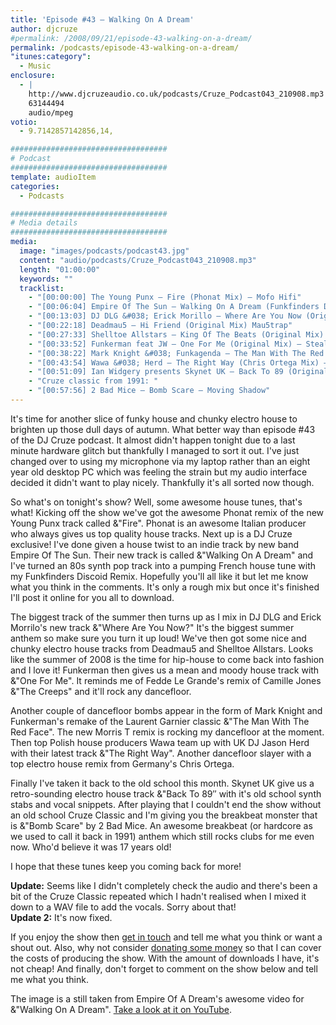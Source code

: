 ```yaml
---
title: 'Episode #43 – Walking On A Dream'
author: djcruze
#permalink: /2008/09/21/episode-43-walking-on-a-dream/
permalink: /podcasts/episode-43-walking-on-a-dream/
"itunes:category":
  - Music
enclosure:
  - |
    http://www.djcruzeaudio.co.uk/podcasts/Cruze_Podcast043_210908.mp3
    63144494
    audio/mpeg
votio:
  - 9.7142857142856,14,

###################################
# Podcast
###################################
template: audioItem
categories:
  - Podcasts

###################################
# Media details
###################################
media:
  image: "images/podcasts/podcast43.jpg"
  content: "audio/podcasts/Cruze_Podcast043_210908.mp3"
  length: "01:00:00"
  keywords: ""
  tracklist:
    - "[00:00:00] The Young Punx – Fire (Phonat Mix) – Mofo Hifi"
    - "[00:06:04] Empire Of The Sun – Walking On A Dream (Funkfinders Discoid Remix) – CDR"
    - "[00:13:03] DJ DLG &#038; Erick Morillo – Where Are You Now (Original Mix) – Subliminal"
    - "[00:22:18] Deadmau5 – Hi Friend (Original Mix) Mau5trap"
    - "[00:27:33] Shelltoe Allstars – King Of The Beats (Original Mix) – Hoxton Whores"
    - "[00:33:52] Funkerman feat JW – One For Me (Original Mix) – Stealth"
    - "[00:38:22] Mark Knight &#038; Funkagenda – The Man With The Red Face (Morris T Remix) – Oxyd"
    - "[00:43:54] Wawa &#038; Herd – The Right Way (Chris Ortega Mix) – JFunk Recordings"
    - "[00:51:09] Ian Widgery presents Skynet UK – Back To 89 (Original Mix) 852 Recordings"
    - "Cruze classic from 1991: "
    - "[00:57:56] 2 Bad Mice – Bomb Scare – Moving Shadow"
---
```


It's time for another slice of funky house and chunky electro house to brighten up those dull days of autumn. What better way than episode #43 of the DJ Cruze podcast. It almost didn't happen tonight due to a last minute hardware glitch but thankfully I managed to sort it out. I've just changed over to using my microphone via my laptop rather than an eight year old desktop PC which was feeling the strain but my audio interface decided it didn't want to play nicely. Thankfully it's all sorted now though.

So what's on tonight's show? Well, some awesome house tunes, that's what! Kicking off the show we've got the awesome Phonat remix of the new Young Punx track called &"Fire". Phonat is an awesome Italian producer who always gives us top quality house tracks. Next up is a DJ Cruze exclusive! I've done given a house twist to an indie track by new band Empire Of The Sun. Their new track is called &"Walking On A Dream" and I've turned an 80s synth pop track into a pumping French house tune with my Funkfinders Discoid Remix. Hopefully you'll all like it but let me know what you think in the comments. It's only a rough mix but once it's finished I'll post it online for you all to download.

The biggest track of the summer then turns up as I mix in DJ DLG and Erick Morrilo's new track &"Where Are You Now?" It's the biggest summer anthem so make sure you turn it up loud! We've then got some nice and chunky electro house tracks from Deadmau5 and Shelltoe Allstars. Looks like the summer of 2008 is the time for hip-house to come back into fashion and I love it! Funkerman then gives us a mean and moody house track with &"One For Me". It reminds me of Fedde Le Grande's remix of Camille Jones &"The Creeps" and it'll rock any dancefloor.

Another couple of dancefloor bombs appear in the form of Mark Knight and Funkerman's remake of the Laurent Garnier classic &"The Man With The Red Face". The new Morris T remix is rocking my dancefloor at the moment. Then top Polish house producers Wawa team up with UK DJ Jason Herd with their latest track &"The Right Way". Another dancefloor slayer with a top electro house remix from Germany's Chris Ortega.

Finally I've taken it back to the old school this month. Skynet UK give us a retro-sounding electro house track &"Back To 89&#8243; with it's old school synth stabs and vocal snippets. After playing that I couldn't end the show without an old school Cruze Classic and I'm giving you the breakbeat monster that is &"Bomb Scare" by 2 Bad Mice. An awesome breakbeat (or hardcore as we used to call it back in 1991) anthem which still rocks clubs for me even now. Who'd believe it was 17 years old!

I hope that these tunes keep you coming back for more!

**Update:** Seems like I didn't completely check the audio and there's been a bit of the Cruze Classic repeated which I hadn't realised when I mixed it down to a WAV file to add the vocals. Sorry about that!  
**Update 2:** It's now fixed.

If you enjoy the show then [get in touch][2] and tell me what you think or want a shout out. Also, why not consider [donating some money][3] so that I can cover the costs of producing the show. With the amount of downloads I have, it's not cheap! And finally, don't forget to comment on the show below and tell me what you think.

The image is a still taken from Empire Of A Dream's awesome video for &"Walking On A Dream". [Take a look at it on YouTube][6].

 [1]: http://www.djcruze.co.uk/cms/wp-content/uploads/2008/09/podcast43.jpg
 [2]: /cms/contact/
 [3]: http://www.dreamhost.com/donate.cgi?id=8244
 [4]: http://www.djcruze.co.uk/cms/wp-content/DownloadButton.gif
 [5]: http://www.djcruzeaudio.co.uk/podcasts/Cruze_Podcast043_210908.mp3
 [6]: http://www.youtube.com/watch?v=zmM2RwlxGt0